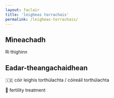 ```yaml
---
layout: faclair
title: 'leigheas torrachais'
permalink: /leigheas-torrachais/
---
```


## Mìneachadh

Ri thighinn

## Eadar-theangachaidhean

&#x1f1ee;&#x1f1ea; cóir leighis torthúlachta / cóireáil torthúlachta

&#x1f3f4;&#xe0067;&#xe0062;&#xe0065;&#xe006e;&#xe0067;&#xe007f; fertility treatment